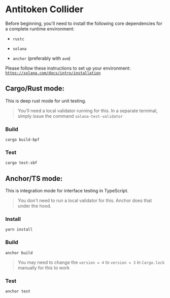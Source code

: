 # Antitoken Collider

Before beginning, you'll need to install the following core dependencies for a complete runtime environment:

- `rustc`

- `solana`

- `anchor` (preferably with `avm`)

Please follow these instructions to set up your environment: [`https://solana.com/docs/intro/installation`](https://solana.com/docs/intro/installation)

## Cargo/Rust mode:

This is deep rust mode for unit testing.

> You'll need a local validator running for this. In a separate terminal, simply issue the command `solana-test-validator`

### Build

```
cargo build-bpf
```

### Test

```
cargo test-sbf
```

## Anchor/TS mode:

This is integration mode for interface testing in TypeScript.

> You don't need to run a local validator for this. Anchor does that under the hood.

### Install

```
yarn install
```

### Build

```
anchor build
```

> You may need to change the `version = 4` to `version = 3` in `Cargo.lock` manually for this to work

### Test

```
anchor test
```